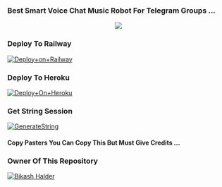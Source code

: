 ### Best Smart Voice Chat Music Robot For Telegram Groups ...


<p align="center"><a href="https://t.me/Bikashhalder"><img src="https://te.legra.ph/file/4cf7f89bbaaf5087f5cd0.png"></a></p>




### Deploy To Railway

[![Deploy+on+Railway](https://railway.app/button.svg)](https://railway.app/new/template?template=https://github.com/IambikashHalder/BikashMusicX&envs=API_ID,API_HASH,BOT_TOKEN,STRING_SESSION)


### Deploy To Heroku

[![Deploy+On+Heroku](https://www.herokucdn.com/deploy/button.svg)](https://heroku.com/deploy?template=https://github.com/IambikashHalder/BikashMusicX)



### Get String Session

[![GenerateString](https://img.shields.io/badge/repl.it-generateString-yellowgreen)](https://replit.com/@BikashHalder/StringSession)



#### Copy Pasters You Can Copy This But Must Give Credits ...

### Owner Of This Repository
[![Bikash Halder](https://te.legra.ph/file/840fed0100164af249bb8.png)](https://t.me/BikashHalder)
